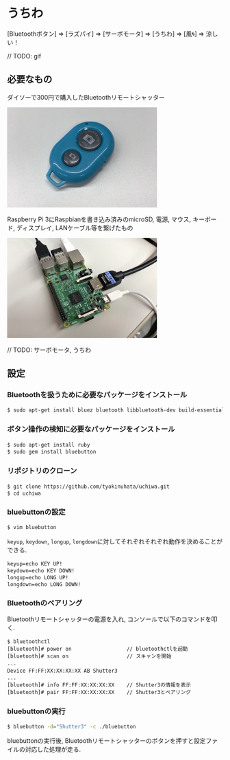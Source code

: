# うちわ
[Bluetoothボタン] => [ラズパイ] => [サーボモータ] => [うちわ] => [風&#x1f300;] => 涼しい！

// TODO: gif

## 必要なもの

ダイソーで300円で購入したBluetoothリモートシャッター

<img src="./img/bluetooth_remote_shutter.jpg" width="350">

Raspberry Pi 3にRaspbianを書き込み済みのmicroSD, 電源, マウス, キーボード, ディスプレイ, LANケーブル等を繋げたもの

<img src="./img/raspberrypi.jpg" width="350">

// TODO: サーボモータ, うちわ

## 設定

### Bluetoothを扱うために必要なパッケージをインストール

```bash
$ sudo apt-get install bluez bluetooth libbluetooth-dev build-essential
```

### ボタン操作の検知に必要なパッケージをインストール

```bash
$ sudo apt-get install ruby
$ sudo gem install bluebutton
```

### リポジトリのクローン

```
$ git clone https://github.com/tyokinuhata/uchiwa.git
$ cd uchiwa
```

### bluebuttonの設定

```bash
$ vim bluebutton
```

`keyup`, `keydown`, `longup`, `longdown`に対してそれぞれそれぞれ動作を決めることができる.

```
keyup=echo KEY UP!
keydown=echo KEY DOWN!
longup=echo LONG UP!
longdown=echo LONG DOWN!
```

### Bluetoothのペアリング

Bluetoothリモートシャッターの電源を入れ, コンソールで以下のコマンドを叩く.

```bash
$ bluetoothctl
[bluetooth]# power on                  // bluetoothctlを起動
[bluetooth]# scan on                   // スキャンを開始
...
Device FF:FF:XX:XX:XX:XX AB Shutter3
...
[bluetooth]# info FF:FF:XX:XX:XX:XX    // Shutter3の情報を表示
[bluetooth]# pair FF:FF:XX:XX:XX:XX    // Shutter3とペアリング
```

### bluebuttonの実行

```bash
$ bluebutton -d="Shutter3" -c ./bluebutton
```

bluebuttonの実行後, Bluetoothリモートシャッターのボタンを押すと設定ファイルの対応した処理が走る.
